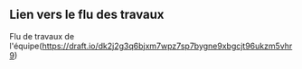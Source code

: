 ## Lien vers le flu des travaux

Flu de travaux de l'équipe(https://draft.io/dk2j2g3q6bjxm7wpz7sp7bygne9xbgcjt96ukzm5vhr9)

